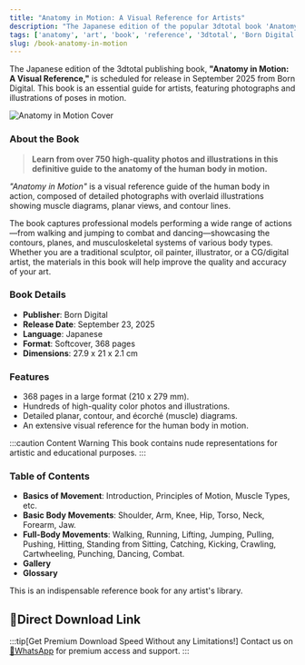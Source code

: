 ```yaml
---
title: "Anatomy in Motion: A Visual Reference for Artists"
description: "The Japanese edition of the popular 3dtotal book 'Anatomy in Motion' is set to release in September 2025, offering a comprehensive visual guide to the human body in action."
tags: ['anatomy', 'art', 'book', 'reference', '3dtotal', 'Born Digital', 'drawing', 'sculpting', 'character design']
slug: /book-anatomy-in-motion
---
```


The Japanese edition of the 3dtotal publishing book, **"Anatomy in Motion: A Visual Reference,"** is scheduled for release in September 2025 from Born Digital. This book is an essential guide for artists, featuring photographs and illustrations of poses in motion.

![Anatomy in Motion Cover](https://m.media-amazon.com/images/I/51bTkRZG+CL._SL500_.jpg)

### About the Book

> **Learn from over 750 high-quality photos and illustrations in this definitive guide to the anatomy of the human body in motion.**

*"Anatomy in Motion"* is a visual reference guide of the human body in action, composed of detailed photographs with overlaid illustrations showing muscle diagrams, planar views, and contour lines.

The book captures professional models performing a wide range of actions—from walking and jumping to combat and dancing—showcasing the contours, planes, and musculoskeletal systems of various body types. Whether you are a traditional sculptor, oil painter, illustrator, or a CG/digital artist, the materials in this book will help improve the quality and accuracy of your art.

### Book Details

*   **Publisher**: Born Digital
*   **Release Date**: September 23, 2025
*   **Language**: Japanese
*   **Format**: Softcover, 368 pages
*   **Dimensions**: 27.9 x 21 x 2.1 cm

### Features

*   368 pages in a large format (210 x 279 mm).
*   Hundreds of high-quality color photos and illustrations.
*   Detailed planar, contour, and écorché (muscle) diagrams.
*   An extensive visual reference for the human body in motion.

:::caution Content Warning
This book contains nude representations for artistic and educational purposes.
:::

### Table of Contents

*   **Basics of Movement**: Introduction, Principles of Motion, Muscle Types, etc.
*   **Basic Body Movements**: Shoulder, Arm, Knee, Hip, Torso, Neck, Forearm, Jaw.
*   **Full-Body Movements**: Walking, Running, Lifting, Jumping, Pulling, Pushing, Hitting, Standing from Sitting, Catching, Kicking, Crawling, Cartwheeling, Punching, Dancing, Combat.
*   **Gallery**
*   **Glossary**

This is an indispensable reference book for any artist's library.

## 🚀Direct Download Link
:::tip[Get Premium Download Speed Without any Limitations!]
Contact us on [💬WhatsApp](https://wa.me/+8613237610083) for premium  access and support.
:::